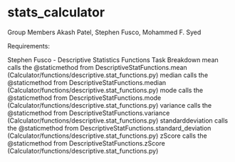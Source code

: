 # stats_calculator

Group Members
  Akash Patel,
  Stephen Fusco,
  Mohammed F. Syed
  
  
  Requirements:
  
  Stephen Fusco - Descriptive Statistics Functions
  Task Breakdown
  mean calls the @staticmethod from DescriptiveStatFunctions.mean (Calculator/functions/descriptive.stat_functions.py)
  median calls the @staticmethod from DescriptiveStatFunctions.median (Calculator/functions/descriptive.stat_functions.py)
  mode calls the @staticmethod from DescriptiveStatFunctions.mode (Calculator/functions/descriptive.stat_functions.py)
  variance calls the @staticmethod from DescriptiveStatFunctions.variance (Calculator/functions/descriptive.stat_functions.py)
  standarddeviation calls the @staticmethod from DescriptiveStatFunctions.standard_deviation (Calculator/functions/descriptive.stat_functions.py)
  zScore calls the @staticmethod from DescriptiveStatFunctions.zScore (Calculator/functions/descriptive.stat_functions.py)
  
  
